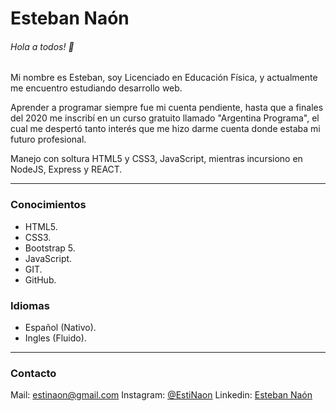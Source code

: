 # Esteban Naón
###### Hola a todos! 👋
Mi nombre es Esteban, soy Licenciado en Educación Física, y actualmente me encuentro estudiando desarrollo web.

Aprender a programar siempre fue mi cuenta pendiente, hasta que a finales del 2020 me inscribí en un curso gratuito llamado "Argentina Programa", el cual me despertó tanto interés que me hizo darme cuenta donde estaba mi futuro profesional.

Manejo con soltura HTML5 y CSS3, JavaScript, mientras incursiono en NodeJS, Express y REACT.

------------
### Conocimientos
- HTML5.
- CSS3.
- Bootstrap 5.
- JavaScript.
- GIT.
- GitHub.

### Idiomas
- Español (Nativo).
- Ingles (Fluido).
------------
### Contacto
Mail: estinaon@gmail.com
Instagram: [@EstiNaon](https://www.instagram.com/estinaon/ "@EstiNaon")
Linkedin: [Esteban Naón](www.linkedin.com/in/esteban-naon "Esteban Naón")
